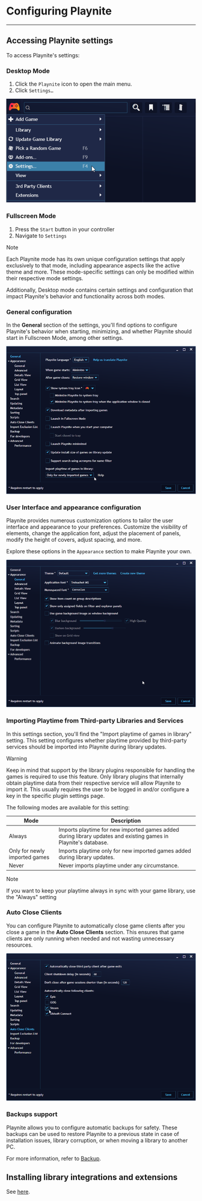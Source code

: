 # Configuring Playnite

---------------------

## Accessing Playnite settings

To access Playnite's settings:

### Desktop Mode
1. Click the `Playnite` icon to open the main menu.
2. Click `Settings…`

![Accessing Playnite Settings](images/gettingStarted_acessSettings.png)

### Fullscreen Mode
1. Press the `Start` button in your controller
2. Navigate to `Settings`

> [!NOTE]
> Each Playnite mode has its own unique configuration settings that apply exclusively to that mode, including appearance aspects like the active theme and more. These mode-specific settings can only be modified within their respective mode settings.
> 
> Additionally, Desktop mode contains certain settings and configuration that impact Playnite's behavior and functionality across both modes.

### General configuration

In the **General** section of the settings, you'll find options to configure Playnite's behavior when starting, minimizing, and whether Playnite should start in Fullscreen Mode, among other settings.

![General Configuration](images/gettingStarted_GeneralConfig.png)

### User Interface and appearance configuration

Playnite provides numerous customization options to tailor the user interface and appearance to your preferences. Customize the visibility of elements, change the application font, adjust the placement of panels, modify the height of covers, adjust spacing, and more.

Explore these options in the `Appearance` section to make Playnite your own.

![User Interface and Appearance Configuration](images/gettingStarted_SettingsAppearance.png)

### Importing Playtime from Third-party Libraries and Services

In this settings section, you'll find the "Import playtime of games in library" setting. This setting configures whether playtime provided by third-party services should be imported into Playnite during library updates.

> [!WARNING] 
> Keep in mind that support by the library plugins responsible for handling the games is required to use this feature. Only library plugins that internally obtain playtime data from their respective service will allow Playnite to import it. This usually requires the user to be logged in and/or configure a key in the specific plugin settings page.

The following modes are available for this setting:

| Mode                          | Description                                                                                                     |
| ----------------------------- | --------------------------------------------------------------------------------------------------------------- |
| Always                        | Imports playtime for new imported games added during library updates and existing games in Playnite's database. |
| Only for newly imported games | Imports playtime only for new imported games added during library updates.                                      |
| Never                         | Never imports playtime under any circumstance.                                                                  |

> [!NOTE]
> If you want to keep your playtime always in sync with your game library, use the "Always" setting

### Auto Close Clients

You can configure Playnite to automatically close game clients after you close a game in the **Auto Close Clients** section. This ensures that game clients are only running when needed and not wasting unnecessary resources.

![Auto Close Clients](images/gettingStarted_AutoCloseClients.png)

### Backups support

Playnite allows you to configure automatic backups for safety. These backups can be used to restore Playnite to a previous state in case of installation issues, library corruption, or when moving a library to another PC.

For more information, refer to [Backup](../library/backup.md).

## Installing library integrations and extensions

See [here](../features/extensionsSupport/extensionsSupportOverview.md).